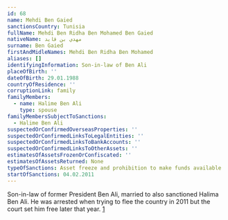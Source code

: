 ```yaml
---
id: 68
name: Mehdi Ben Gaied
sanctionsCountry: Tunisia
fullName: Mehdi Ben Ridha Ben Mohamed Ben Gaied
nativeName: مهدي بن قايد
surname: Ben Gaied
firstAndMidleNames: Mehdi Ben Ridha Ben Mohamed
aliases: []
identifyingInformation: Son-in-law of Ben Ali
placeOfBirth: ''
dateOfBirth: 29.01.1988
countryOfResidence: ''
corruptionLink: family
familyMembers:
  - name: Halime Ben Ali
    type: spouse
familyMembersSubjectToSanctions:
  - Halime Ben Ali
suspectedOrConfirmedOverseasProperties: ''
suspectedOrConfirmedLinksToLegalEntities: ''
suspectedOrConfirmedLinksToBankAccounts: ''
suspectedOrConfirmedLinksToOtherAssets: ''
estimatesOfAssetsFrozenOrConfiscated: ''
estimatesOfAssetsReturned: None
typeOfSanctions: Asset freeze and prohibition to make funds available
startOfSanctions: 04.02.2011
---
```

Son-in-law of former President Ben Ali, married to also sanctioned Halima Ben 
Ali. He was arrested when trying to flee the country in 2011 but the court set 
him free later that year. 
[1](http://www.kapitalis.com/politique/6827-tunisie-mehdi-ben-gaied-ex-fiance-de-halima-ben-ali-entendu-par-la-justice.html)
